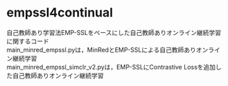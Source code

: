 # empssl4continual
自己教師あり学習法EMP-SSLをベースにした自己教師ありオンライン継続学習に関するコード \
main_minred_empssl.pyは，MinRedとEMP-SSLによる自己教師ありオンライン継続学習 \
main_minred_empssl_simclr_v2.pyは，EMP-SSLにContrastive Lossを追加した自己教師ありオンライン継続学習 
